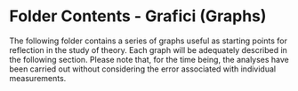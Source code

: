 # Folder Contents - Grafici (Graphs)

The following folder contains a series of graphs useful as starting points for reflection in the study of theory. Each graph will be adequately described in the following section. Please note that, for the time being, the analyses have been carried out without considering the error associated with individual measurements.
